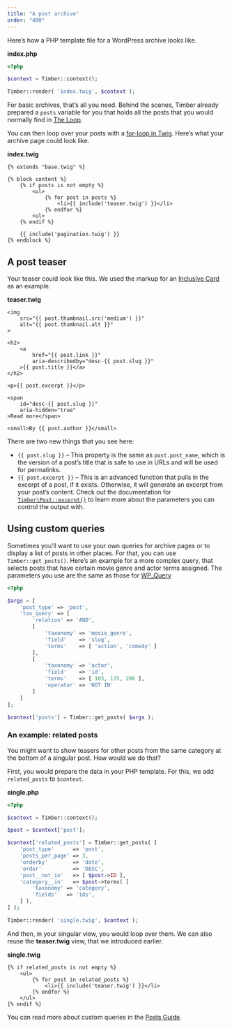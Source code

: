 ```yaml
---
title: "A post archive"
order: "400"
---
```


Here’s how a PHP template file for a WordPress archive looks like.

**index.php**

```php
<?php

$context = Timber::context();

Timber::render( 'index.twig', $context );
```

For basic archives, that’s all you need. Behind the scenes, Timber already prepared a `posts` variable for you that holds all the posts that you would normally find in [The Loop](https://developer.wordpress.org/themes/basics/the-loop/).

You can then loop over your posts with a [for-loop in Twig](https://twig.symfony.com/doc/2.x/tags/for.html). Here’s what your archive page could look like.

**index.twig**

```twig
{% extends "base.twig" %}

{% block content %}
    {% if posts is not empty %}
        <ul>
            {% for post in posts %}
                <li>{{ include('teaser.twig') }}</li>
            {% endfor %}
        <ul>
    {% endif %}

	{{ include('pagination.twig') }}
{% endblock %}
```

## A post teaser

Your teaser could look like this. We used the markup for an [Inclusive Card](https://inclusive-components.design/cards/) as an example.

**teaser.twig**

```twig
<img
    src="{{ post.thumbnail.src('medium') }}"
    alt="{{ post.thumbnail.alt }}"
>

<h2>
    <a
        href="{{ post.link }}"
        aria-describedby="desc-{{ post.slug }}"
    >{{ post.title }}</a>
</h2>

<p>{{ post.excerpt }}</p>

<span
    id="desc-{{ post.slug }}"
    aria-hidden="true"
>Read more</span>

<small>By {{ post.author }}</small>
```

There are two new things that you see here:

- `{{ post.slug }}` – This property is the same as `post.post_name`, which is the version of a post’s title that is safe to use in URLs and will be used for permalinks.
- `{{ post.excerpt }}` – This is an advanced function that pulls in the excerpt of a post, if it exists. Otherwise, it will generate an excerpt from your post’s content. Check out the documentation for [`Timber\Post::excerpt()`](https://timber.github.io/docs/reference/v2/timber-post/#excerpt) to learn more about the parameters you can control the output with.

## Using custom queries

Sometimes you’ll want to use your own queries for archive pages or to display a list of posts in other places. For that, you can use `Timber::get_posts()`. Here’s an example for a more complex query, that selects posts that have certain movie genre and actor terms assigned. The parameters you use are the same as those for [WP_Query](https://developer.wordpress.org/reference/classes/wp_query/)

```php
<?php

$args = [
    'post_type' => 'post',
    'tax_query' => [
        'relation' => 'AND',
        [
            'taxonomy' => 'movie_genre',
            'field'    => 'slug',
            'terms'    => [ 'action', 'comedy' ]
        ],
        [
            'taxonomy' => 'actor',
            'field'    => 'id',
            'terms'    => [ 103, 115, 206 ],
            'operator' => 'NOT IN'
        ]
    ]
];

$context['posts'] = Timber::get_posts( $args );
```

### An example: related posts

You might want to show teasers for other posts from the same category at the bottom of a singular post. How would we do that?

First, you would prepare the data in your PHP template. For this, we add `related_posts` to `$context`.

**single.php**

```php
<?php

$context = Timber::context();

$post = $context['post'];

$context['related_posts'] = Timber::get_posts( [
	'post_type'      => 'post',
    'posts_per_page' => 3,
    'orderby'        => 'date',
    'order'          => 'DESC',
    'post__not_in'   => [ $post->ID ],
    'category__in'   => $post->terms( [
        'taxonomy' => 'category',
        'fields'   => 'ids',
    ] ),
] );

Timber::render( 'single.twig', $context );
```

And then, in your singular view, you would loop over them. We can also reuse the **teaser.twig** view, that we introduced earlier.

**single.twig**

```twig
{% if related_posts is not empty %}
    <ul>
        {% for post in related_posts %}
            <li>{{ include('teaser.twig') }}</li>
        {% endfor %}
    </ul>
{% endif %}
```

You can read more about custom queries in the [Posts Guide](https://timber.github.io/docs/v2/guides/posts/#querying-posts).
